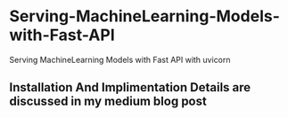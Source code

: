 # Serving-MachineLearning-Models-with-Fast-API
Serving MachineLearning Models with Fast API with uvicorn

## Installation And Implimentation Details are discussed in my medium blog post
